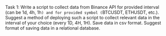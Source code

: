 Task 1:
Write a script to collect data from Binance API for provided interval 
(can be 1d, 4h, 1h`) and for provided symbol (`BTCUSDT, ETHUSDT, etc.).
Suggest a method of deploying such a script to collect relevant data in
the interval of your choice (every 1D, 4H, 1H).
Save data in csv format.
Suggest format of saving data in a relational database.


